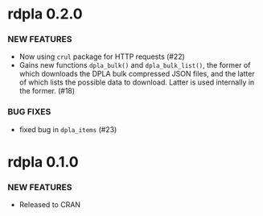 rdpla 0.2.0
===========

### NEW FEATURES

* Now using `crul` package for HTTP requests (#22)
* Gains new functions `dpla_bulk()` and `dpla_bulk_list()`, the former
of which downloads the DPLA bulk compressed JSON files, and the latter
of which lists the possible data to download. Latter is used internally 
in the former. (#18)

### BUG FIXES

* fixed bug in `dpla_items` (#23)


rdpla 0.1.0
===========

### NEW FEATURES

* Released to CRAN
